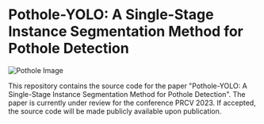 # Pothole-YOLO: A Single-Stage Instance Segmentation Method for Pothole Detection

![Pothole Image](compare.png)

This repository contains the source code for the paper "Pothole-YOLO: A Single-Stage Instance Segmentation Method for Pothole Detection". The paper is currently under review for the conference PRCV 2023. If accepted, the source code will be made publicly available upon publication.
